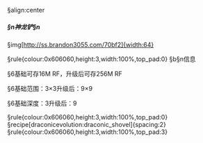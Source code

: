 §align:center
##### §n神龙铲§n

§img[http://ss.brandon3055.com/70bf2]{width:64}

§rule{colour:0x606060,height:3,width:100%,top_pad:0}
§b§n信息

§6基础可存16M RF，升级后可存256M RF

§6基础范围：3×3升级后：9×9

§6基础深度：3升级后：9

§rule{colour:0x606060,height:3,width:100%,top_pad:0}
§recipe[draconicevolution:draconic_shovel]{spacing:2}
§rule{colour:0x606060,height:3,width:100%,top_pad:3}